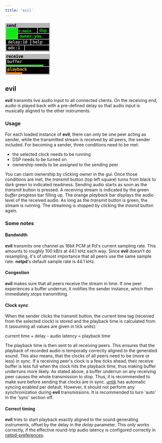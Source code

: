 ```yaml
---
title: 'evil'
---
```


![evil](evil.png)

## evil

**evil** transmits live audio input to all connected clients. On the receiving
end, audio is played back with a pre-defined delay so that audio input
is musically aligned to the other instruments.

### Usage

For each loaded instance of  **evil**, there can only be one peer acting as
sender, while the transmitted stream is received by all peers, the
sender included. For becoming a sender, three conditions need to be met:

- the selected clock needs to be running
- DSP needs to be turned on
- ownership needs to be assigned to the sending peer

You can claim ownership by clicking *owner* in the gui. Once those conditions
are met, the *transmit* button (top left square) turns from black to dark green
to indicated readiness. Sending audio starts as soon as the *transmit* button is
pressed. A receiving stream is indicated by the green *buffer* progress bar
filling up. The orange *playback* bar displays the audio level of the received
audio. As long as the *transmit* button is green, the stream is running. The
streaming is stopped by clicking the *trasmit* button again.

### Some notes

#### Bandwidth

**evil** transmits one channel as 16bit PCM at Pd's current sampling rate. This
amounts to roughly 100 kB/s at 44.1 kHz each way. Since **evil** doesn't do
resampling, it's of utmost importance that all peers use the same sample rate.
**netpd**'s default sample rate is 44.1 kHz.

#### Congestion

**evil** makes sure that all peers receive the stream in time. If one peer
experiences a buffer underrun, it notifies the sender instance, which then
immediately stops transmitting.

#### Clock sync

When the sender clicks the transmit button, the current time tag (received from the
selected clock) is stored and the playback time is calculated from it (assuming
all values are given in tick units):

  current time + delay - audio latency = playback time

The playback time is then sent to all receiving peers.
This ensures that the playback of recorded audio is temporally correctly aligned to
the generated sound. This also means, that the clocks of all peers need to be (more
or less) in sync. If a receiving peer's clock is a few ticks ahead, their receive
buffer is less full when the clock hits the playback time, thus making buffer underruns
more likely. As stated above, a buffer underrun on any receiving peer causes the
whole transmission to stop. Thus, it is recommended to make sure before sending that
clocks are in sync. [untik](../untik) has automatic syncing enabled per default. However,
it should not perform any synchronization during **evil** transmissions. It is
recommended to turn 'auto' in the 'sync' section off.


#### Correct timing

**evil** tries to start playback exactly aligned to the sound generating instruments,
offset by the delay in the *delay* parameter. This only works correctly, if
the effective round-trip audio latency is configured correctly in
[netpd-preferences](/docs/netpd-preferences).

